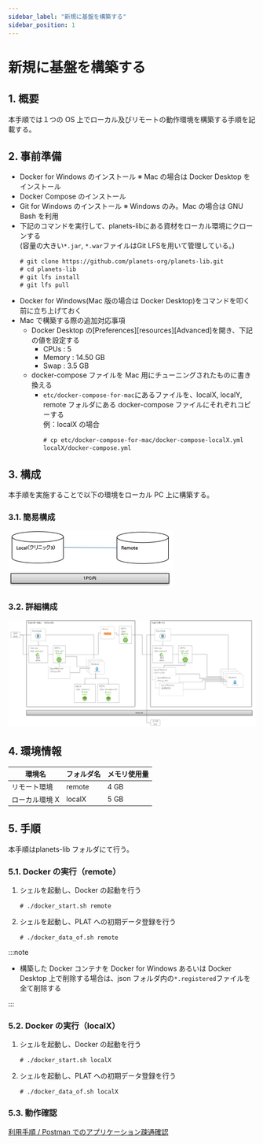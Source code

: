 ```yaml
---
sidebar_label: "新規に基盤を構築する"
sidebar_position: 1
---
```


# 新規に基盤を構築する

## 1. 概要

本手順では１つの OS 上でローカル及びリモートの動作環境を構築する手順を記載する。

## 2. 事前準備

- Docker for Windows のインストール ※ Mac の場合は Docker Desktop をインストール
- Docker Compose のインストール
- Git for Windows のインストール ※ Windows のみ。Mac の場合は GNU Bash を利用
- 下記のコマンドを実行して、planets-libにある資材をローカル環境にクローンする  
  (容量の大きい`*.jar`, `*.war`ファイルはGit LFSを用いて管理している。)
    ```
    # git clone https://github.com/planets-org/planets-lib.git
    # cd planets-lib
    # git lfs install
    # git lfs pull
    ```
- Docker for Windows(Mac 版の場合は Docker Desktop)をコマンドを叩く前に立ち上げておく
- Mac で構築する際の追加対応事項
  - Docker Desktop の[Preferences][resources][Advanced]を開き、下記の値を設定する
    - CPUs : 5
    - Memory : 14.50 GB
    - Swap : 3.5 GB
  - docker-compose ファイルを Mac 用にチューニングされたものに書き換える
    - `etc/docker-compose-for-mac`にあるファイルを、localX, localY, remote フォルダにある docker-compose ファイルにそれぞれコピーする  
      例：localX の場合  
        ```
        # cp etc/docker-compose-for-mac/docker-compose-localX.yml localX/docker-compose.yml
        ```

## 3. 構成

本手順を実施することで以下の環境をローカル PC 上に構築する。

### 3.1. 簡易構成

![image.png](../.attachments/image-c9dffbbe-12a7-4552-8e63-4963392936fc.png)

### 3.2. 詳細構成

![image.png](../.attachments/image-9cccddd2-45b1-4469-822b-1da946e5888c.png)

## 4. 環境情報

| 環境名         | フォルダ名 | メモリ使用量 |
| -------------- | ---------- | ------------ |
| リモート環境   | remote     | 4 GB         |
| ローカル環境 X | localX     | 5 GB         |

## 5. 手順

本手順はplanets-lib フォルダにて行う。

### 5.1. Docker の実行（remote）

1.  シェルを起動し、Docker の起動を行う

    ```
    # ./docker_start.sh remote
    ```

1.  シェルを起動し、PLAT への初期データ登録を行う

    ```
    # ./docker_data_of.sh remote
    ```

:::note

- 構築した Docker コンテナを Docker for Windows あるいは Docker Desktop 上で削除する場合は、json フォルダ内の`*.registered`ファイルを全て削除する

:::

### 5.2. Docker の実行（localX）

1.  シェルを起動し、Docker の起動を行う

    ```
    # ./docker_start.sh localX
    ```

1.  シェルを起動し、PLAT への初期データ登録を行う

    ```
    # ./docker_data_of.sh localX
    ```

### 5.3. 動作確認

[利用手順 / Postman でのアプリケーション疎通確認](../Usage/operation_check.md)
